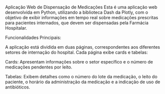 Aplicação Web de Dispensação de Medicações
Esta é uma aplicação web desenvolvida em Python, utilizando a biblioteca Dash da Plotly, com o objetivo de exibir informações em tempo real sobre medicações prescritas para pacientes internados, que devem ser dispensadas pela Farmácia Hospitalar.

Funcionalidades Principais:

A aplicação está dividida em duas páginas, correspondentes aos diferentes setores de internação do hospital.
Cada página exibe cards e tabelas:

Cards: Apresentam informações sobre o setor específico e o número de medicações pendentes por leito.

Tabelas: Exibem detalhes como o número do lote da medicação, o leito do paciente, o horário da administração da medicação e a indicação de uso de antibióticos.
